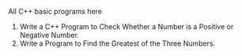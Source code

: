 All C++ basic programs here

1. Write a C++ Program to Check Whether a Number is a Positive or Negative Number.
2. Write a Program to Find the Greatest of the Three Numbers.
